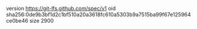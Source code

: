 version https://git-lfs.github.com/spec/v1
oid sha256:0de9b3bf1d2c1bf510a20a3618fc610a5303b9a7515ba99f67e125964ce0be46
size 2900
